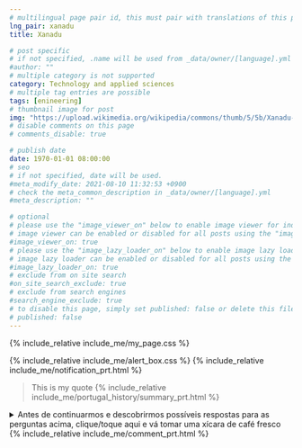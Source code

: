 ```yaml
---
# multilingual page pair id, this must pair with translations of this page. (This name must be unique)
lng_pair: xanadu
title: Xanadu

# post specific
# if not specified, .name will be used from _data/owner/[language].yml
#author: ""
# multiple category is not supported
category: Technology and applied sciences
# multiple tag entries are possible
tags: [enineering]
# thumbnail image for post
img: "https://upload.wikimedia.org/wikipedia/commons/thumb/5/5b/Xanadu-House-in-Kissimmee-Florida-1990.jpg/1536px-Xanadu-House-in-Kissimmee-Florida-1990.jpg"
# disable comments on this page
# comments_disable: true

# publish date
date: 1970-01-01 08:00:00
# seo
# if not specified, date will be used.
#meta_modify_date: 2021-08-10 11:32:53 +0900
# check the meta_common_description in _data/owner/[language].yml
#meta_description: ""

# optional
# please use the "image_viewer_on" below to enable image viewer for individual pages or posts (_posts/ or [language]/_posts folders).
# image viewer can be enabled or disabled for all posts using the "image_viewer_posts: true" setting in _data/conf/main.yml.
#image_viewer_on: true
# please use the "image_lazy_loader_on" below to enable image lazy loader for individual pages or posts (_posts/ or [language]/_posts folders).
# image lazy loader can be enabled or disabled for all posts using the "image_lazy_loader_posts: true" setting in _data/conf/main.yml.
#image_lazy_loader_on: true
# exclude from on site search
#on_site_search_exclude: true
# exclude from search engines
#search_engine_exclude: true
# to disable this page, simply set published: false or delete this file
# published: false
---
```


<!--- page css -->

{% include_relative include_me/my_page.css %}

<!-- notification box -->

{% include_relative include_me/alert_box.css %}
{% include_relative include_me/notification_prt.html %}

<blockquote>
This is my quote
{% include_relative include_me/portugal_history/summary_prt.html %}
</blockquote>
<details>
  <summary>
    Antes de continuarmos e descobrirmos possíveis respostas para as perguntas
    acima, <span class="my-p"> clique/toque aqui </span> e vá tomar uma xícara
    de café fresco
  </summary>
<!-- coffee -->
{% include_relative include_me/coffee.css %}
{% include_relative include_me/coffee.html %}
<!-- help -->
{% include_relative include_me/help_prt.html %}
</details>
{% include_relative include_me/comment_prt.html %}
